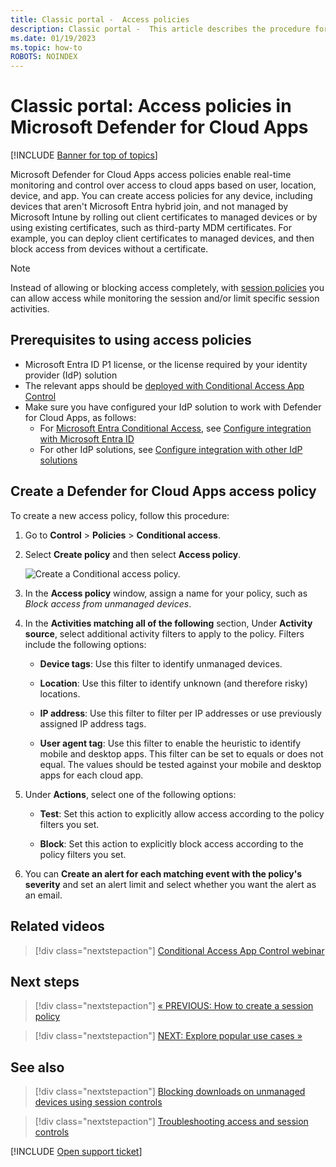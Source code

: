 ```yaml
---
title: Classic portal -  Access policies
description: Classic portal -  This article describes the procedure for setting up a Defender for Cloud Apps Conditional Access App Control access policy to allow and block access to apps connected through Microsoft Entra ID using reverse proxy capabilities.
ms.date: 01/19/2023
ms.topic: how-to
ROBOTS: NOINDEX
---
```

# Classic portal: Access policies in Microsoft Defender for Cloud Apps

[!INCLUDE [Banner for top of topics](includes/classic-banner.md)]

Microsoft Defender for Cloud Apps access policies enable real-time monitoring and control over access to cloud apps based on user, location, device, and app. You can create access policies for any device, including devices that aren't Microsoft Entra hybrid join, and not managed by Microsoft Intune by rolling out client certificates to managed devices or by using existing certificates, such as third-party MDM certificates. For example, you can deploy client certificates to managed devices, and then block access from devices without a certificate.

> [!NOTE]
> Instead of allowing or blocking access completely, with [session policies](session-policy-aad.md) you can allow access while monitoring the session and/or limit specific session activities.

## Prerequisites to using access policies

- Microsoft Entra ID P1 license, or the license required by your identity provider (IdP) solution
- The relevant apps should be [deployed with Conditional Access App Control](classic-proxy-deployment-aad.md)
- Make sure you have configured your IdP solution to work with Defender for Cloud Apps, as follows:
  - For [Microsoft Entra Conditional Access](/azure/active-directory/conditional-access/overview), see [Configure integration with Microsoft Entra ID](classic-proxy-deployment-aad.md#configure-integration-with-azure-ad)
  - For other IdP solutions, see [Configure integration with other IdP solutions](classic-proxy-deployment-featured-idp.md#configure-integration-with-other-idp-solutions)

## Create a Defender for Cloud Apps access policy

To create a new access policy, follow this procedure:

1. Go to **Control** > **Policies** > **Conditional access**.

1. Select **Create policy** and then select **Access policy**.

    ![Create a Conditional access policy.](media/classic-create-policy-from-conditional-access-tab.png)

1. In the **Access policy** window, assign a name for your policy, such as *Block access from unmanaged devices*.

1. In the **Activities matching all of the following** section, Under **Activity source**, select additional activity filters to apply to the policy. Filters include the following options:

    - **Device tags**: Use this filter to identify unmanaged devices.

    - **Location**: Use this filter to identify unknown (and therefore risky) locations.

    - **IP address**: Use this filter to filter per IP addresses or use previously assigned IP address tags.

    - **User agent tag**: Use this filter to enable the heuristic to identify mobile and desktop apps. This filter can be set to equals or does not equal. The values should be tested against your mobile and desktop apps for each cloud app.

1. Under **Actions**, select one of the following options:

    - **Test**: Set this action to explicitly allow access according to the policy filters you set.

    - **Block**: Set this action to explicitly block access according to the policy filters you set.

1. You can **Create an alert for each matching event with the policy's severity** and set an alert limit and select whether you want the alert as an email.

## Related videos

> [!div class="nextstepaction"]
> [Conditional Access App Control webinar](webinars.md#on-demand-webinars)

## Next steps

> [!div class="nextstepaction"]
> [« PREVIOUS: How to create a session policy](session-policy-aad.md)

> [!div class="nextstepaction"]
> [NEXT: Explore popular use cases »](use-case-proxy-block-session-aad.md)

## See also

> [!div class="nextstepaction"]
> [Blocking downloads on unmanaged devices using session controls](use-case-proxy-block-session-aad.md)

> [!div class="nextstepaction"]
> [Troubleshooting access and session controls](troubleshooting-proxy.md)

[!INCLUDE [Open support ticket](includes/classic-support.md)]
